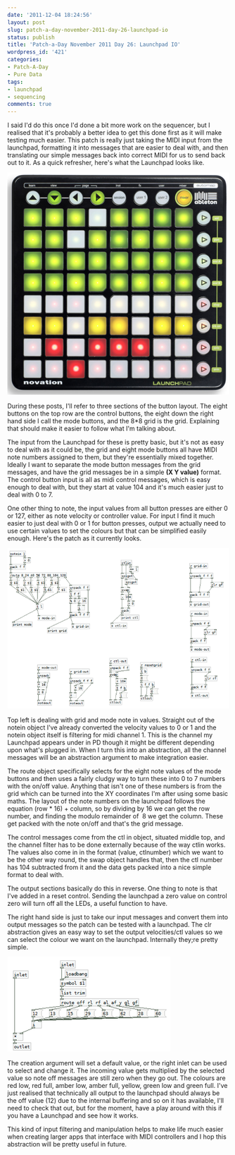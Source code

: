 ```yaml
---
date: '2011-12-04 18:24:56'
layout: post
slug: patch-a-day-november-2011-day-26-launchpad-io
status: publish
title: 'Patch-a-Day November 2011 Day 26: Launchpad IO'
wordpress_id: '421'
categories:
- Patch-A-Day
- Pure Data
tags:
- launchpad
- sequencing
comments: true
---
```


I said I'd do this once I'd done a bit more work on the sequencer, but I realised that it's probably a better idea to get this done first as it will make testing much easier. This patch is really just taking the MIDI input from the launchpad, formatting it into messages that are easier to deal with, and then translating our simple messages back into correct MIDI for us to send back out to it. As a quick refresher, here's what the Launchpad looks like.

![Novation Launchpad](/a/2011-12-04-patch-a-day-november-2011-day-26-launchpad-io/launchpad.jpg)

During these posts, I'll refer to three sections of the button layout. The eight buttons on the top row are the control buttons, the eight down the right hand side I call the mode buttons, and the 8*8 grid is the grid. Explaining that should make it easier to follow what I'm talking about.

The input from the Launchpad for these is pretty basic, but it's not as easy to deal with as it could be, the grid and eight mode buttons all have MIDI note numbers assigned to them, but they're essentially mixed together. Ideally I want to separate the mode button messages from the grid messages, and have the grid messages be in a simple **(X Y value)** format. The control button input is all as midi control messages, which is easy enough to deal with, but they start at value 104 and it's much easier just to deal with 0 to 7.

One other thing to note, the input values from all button presses are either 0 or 127, either as note velocity or controller value. For input I find it much easier to just deal with 0 or 1 for button presses, output we actually need to use certain values to set the colours but that can be simplified easily enough. Here's the patch as it currently looks.

![Launchpad IO](/a/2011-12-04-patch-a-day-november-2011-day-26-launchpad-io/launchpad-IO.png)

Top left is dealing with grid and mode note in values. Straight out of the notein object I've already converted the velocity values to 0 or 1 and the notein object itself is filtering for midi channel 1. This is the channel my Launchpad appears under in PD though it might be different depending upon what's plugged in. When I turn this into an abstraction, all the channel messages will be an abstraction argument to make integration easier.

The route object specifically selects for the eight note values of the mode buttons and then uses a fairly cludgy way to turn these into 0 to 7 numbers with the on/off value. Anything that isn't one of these numbers is from the grid which can be turned into the XY coordinates I'm after using some basic maths. The layout of the note numbers on the launchpad follows the equation (row * 16) + column, so by dividing by 16 we can get the row number, and finding the modulo remainder of  8 we get the column. These get packed with the note on/off and that's the grid message.

The control messages come from the ctl in object, situated middle top, and the channel filter has to be done externally because of the way ctlin works. The values also come in in the format (value, ctlnumber) which we want to be the other way round, the swap object handles that, then the ctl number has 104 subtracted from it and the data gets packed into a nice simple format to deal with.

The output sections basically do this in reverse. One thing to note is that I've added in a reset control. Sending the launchpad a zero value on control zero will turn off all the LEDs, a useful function to have.

The right hand side is just to take our input messages and convert them into output messages so the patch can be tested with a launchpad. The clr abstraction gives an easy way to set the output velocities/ctl values so we can select the colour we want on the launchpad. Internally they;re pretty simple.

![Launchpad colour abstraction](/a/2011-12-04-patch-a-day-november-2011-day-26-launchpad-io/colour-abstraction.png)

The creation argument will set a default value, or the right inlet can be used to select and change it. The incoming value gets multiplied by the selected value so note off messages are still zero when they go out. The colours are red low, red full, amber low, amber full, yellow, green low and green full. I've just realised that technically all output to the launchpad should always be the off value (12) due to the internal buffering and so on it has available, I'll need to check that out, but for the moment, have a play around with this if you have a Launchpad and see how it works.

This kind of input filtering and manipulation helps to make life much easier when creating larger apps that interface with MIDI controllers and I hop this abstraction will be pretty useful in future.
